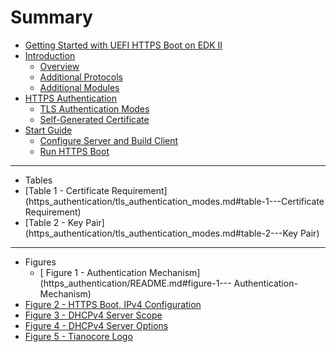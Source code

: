 # Summary

* [Getting Started with UEFI HTTPS Boot on EDK II](README.md)
* [Introduction](introduction/README.md)
  * [Overview](introduction/overview.md)
  * [Additional Protocols](introduction/additional_protocols.md)
  * [Additional Modules](introduction/additional_modules.md)
* [HTTPS Authentication](https_authentication/README.md)
  * [TLS Authentication Modes](https_authentication/tls_authentication_modes.md)
  * [Self-Generated Certificate](https_authentication/self-generated_certificate.md)
* [Start Guide](start_guide/README.md)
  * [Configure Server and Build Client](start_guide/configure_server_and_build_client.md)
  * [Run HTTPS Boot](start_guide/run_https_boot.md)

---
* Tables
 * [Table 1 - Certificate Requirement](https_authentication/tls_authentication_modes.md#table-1---Certificate Requirement)
 * [Table 2 - Key Pair](https_authentication/tls_authentication_modes.md#table-2---Key Pair)
---

* Figures
  * [ Figure 1 - Authentication Mechanism](https_authentication/README.md#figure-1--- Authentication-Mechanism)
 * [ Figure 2 - HTTPS Boot, IPv4 Configuration](start_guide/configure_server_and_build_client.md#figure-2---HTTPS-Boot,-IPv4-Configuration)
 * [ Figure 3 - DHCPv4 Server Scope](start_guide/configure_server_and_build_client.md#figure-3---DHCPv4-Server-Scope)
 * [Figure 4 - DHCPv4 Server Options](start_guide/configure_server_and_build_client.md#figure-4---DHCPv4-Server-Options)
 * [Figure 5 - Tianocore Logo](start_guide/configure_server_and_build_client.md#figure-5---Configure-New-Host-for-IPv4)
